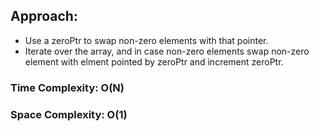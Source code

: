## Approach:
* Use a zeroPtr to swap non-zero elements with that pointer.
* Iterate over the array, and in case non-zero elements swap non-zero element with elment pointed by zeroPtr and increment zeroPtr.
​
### Time Complexity: O(N)
### Space Complexity: O(1)